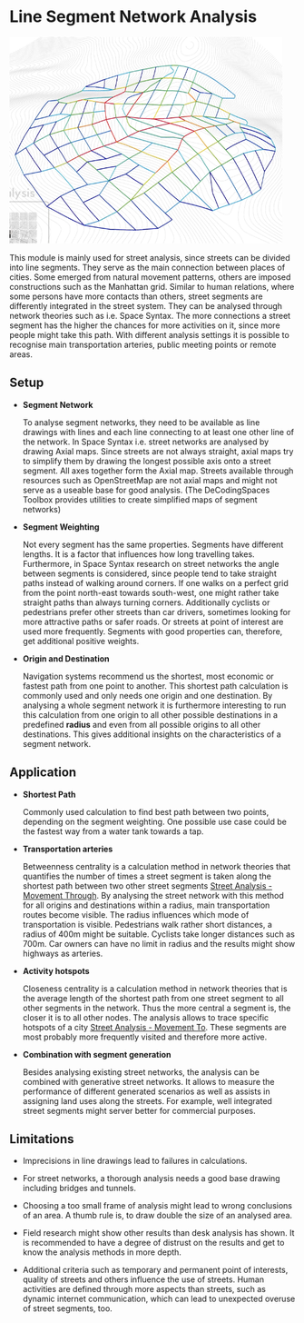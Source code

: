 # Line Segment Network Analysis

![](../img/line-segment-network-analysis-1.png)


This module is mainly used for street analysis, since streets can be divided into line segments. They serve as the main connection between places of cities. Some emerged from natural movement patterns, others are imposed constructions such as the Manhattan grid. Similar to human relations, where some persons have more contacts than others, street segments are differently integrated in the street system. They can be analysed through network theories such as i.e. Space Syntax. The more connections a street segment has the higher the chances for more activities on it, since more people might take this path. With different analysis settings it is possible to recognise main transportation arteries, public meeting points or remote areas.

## Setup

* **Segment Network**

  To analyse segment networks, they need to be available as line drawings with lines and each line connecting to at least one other line of the network. In Space Syntax i.e. street networks are analysed by drawing Axial maps. Since streets are not always straight, axial maps try to simplify them by drawing the longest possible axis onto a street segment. All axes together form the Axial map. Streets available through resources such as OpenStreetMap are not axial maps and might not serve as a useable base for good analysis.
  (The DeCodingSpaces Toolbox provides utilities to create simplified maps of segment networks)

* **Segment Weighting**

  Not every segment has the same properties. Segments have different lengths. It is a factor that influences how long travelling takes. Furthermore, in Space Syntax research on street networks the angle between segments is considered, since people tend to take straight paths instead of walking around corners. If one walks on a perfect grid from the point north-east towards south-west, one might rather take straight paths than always turning corners.
  Additionally cyclists or pedestrians prefer other streets than car drivers, sometimes looking for more attractive paths or safer roads. Or streets at point of interest are used more frequently. Segments with good properties can, therefore, get additional positive weights.

* **Origin and Destination**

  Navigation systems recommend us the shortest, most economic or fastest path from one point to another. This shortest path calculation is commonly used and only needs one origin and one destination. By analysing a whole segment network it is furthermore interesting to run this calculation from one origin to all other possible destinations in a predefined **radius** and even from all possible origins to all other destinations. This gives additional insights on the characteristics of a segment network.

## Application

* **Shortest Path**

  Commonly used calculation to find best path between two points, depending on the segment weighting. One possible use case could be the fastest way from a water tank towards a tap.

* **Transportation arteries**

  Betweenness centrality is a calculation method in network theories that quantifies the number of times a street segment is taken along the shortest path between two other street segments [Street Analysis - Movement Through](). By analysing the street network with this method for all origins and destinations within a radius, main transportation routes become visible. The radius influences which mode of transportation is visible. Pedestrians walk rather short distances, a radius of 400m might be suitable. Cyclists take longer distances such as 700m. Car owners can have no limit in radius and the results might show highways as arteries.

* **Activity hotspots**

  Closeness centrality is a calculation method in network theories that is the average length of the shortest path from one street segment to all other segments in the network. Thus the more central a segment is, the closer it is to all other nodes. The analysis allows to trace specific hotspots of a city [Street Analysis - Movement To](). These segments are most probably more frequently visited and therefore more active.

* **Combination with segment generation**

  Besides analysing existing street networks, the analysis can be combined with generative street networks. It allows to measure the performance of different generated scenarios as well as assists in assigning land uses along the streets. For example, well integrated street segments might server better for commercial purposes.

## Limitations

* Imprecisions in line drawings lead to failures in calculations.

* For street networks, a thorough analysis needs a good base drawing including bridges and tunnels.

* Choosing a too small frame of analysis might lead to wrong conclusions of an area. A thumb rule is, to draw double the size of an analysed area.

* Field research might show other results than desk analysis has shown. It is recommended to have a degree of distrust on the results and get to know the analysis methods in more depth.

* Additional criteria such as temporary and permanent point of interests, quality of streets and others influence the use of streets. Human activities are defined through more aspects than streets, such as dynamic internet communication, which can lead to unexpected overuse of street segments, too.
